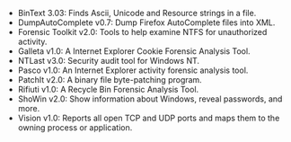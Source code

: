- BinText 3.03: Finds Ascii, Unicode and Resource strings in a file.
- DumpAutoComplete v0.7: Dump Firefox AutoComplete files into XML.
- Forensic Toolkit v2.0: Tools to help examine NTFS for unauthorized activity.
- Galleta v1.0: A Internet Explorer Cookie Forensic Analysis Tool.
- NTLast v3.0: Security audit tool for Windows NT.
- Pasco v1.0: An Internet Explorer activity forensic analysis tool.
- PatchIt v2.0: A binary file byte-patching program.
- Rifiuti v1.0: A Recycle Bin Forensic Analysis Tool.
- ShoWin v2.0: Show information about Windows, reveal passwords, and more.
- Vision v1.0: Reports all open TCP and UDP ports and maps them to the owning process or application.
